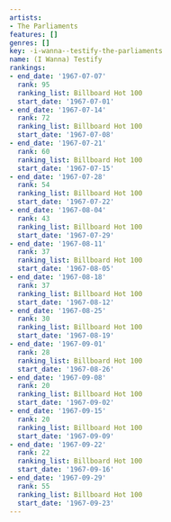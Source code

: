```yaml
---
artists:
- The Parliaments
features: []
genres: []
key: -i-wanna--testify-the-parliaments
name: (I Wanna) Testify
rankings:
- end_date: '1967-07-07'
  rank: 95
  ranking_list: Billboard Hot 100
  start_date: '1967-07-01'
- end_date: '1967-07-14'
  rank: 72
  ranking_list: Billboard Hot 100
  start_date: '1967-07-08'
- end_date: '1967-07-21'
  rank: 60
  ranking_list: Billboard Hot 100
  start_date: '1967-07-15'
- end_date: '1967-07-28'
  rank: 54
  ranking_list: Billboard Hot 100
  start_date: '1967-07-22'
- end_date: '1967-08-04'
  rank: 43
  ranking_list: Billboard Hot 100
  start_date: '1967-07-29'
- end_date: '1967-08-11'
  rank: 37
  ranking_list: Billboard Hot 100
  start_date: '1967-08-05'
- end_date: '1967-08-18'
  rank: 37
  ranking_list: Billboard Hot 100
  start_date: '1967-08-12'
- end_date: '1967-08-25'
  rank: 30
  ranking_list: Billboard Hot 100
  start_date: '1967-08-19'
- end_date: '1967-09-01'
  rank: 28
  ranking_list: Billboard Hot 100
  start_date: '1967-08-26'
- end_date: '1967-09-08'
  rank: 20
  ranking_list: Billboard Hot 100
  start_date: '1967-09-02'
- end_date: '1967-09-15'
  rank: 20
  ranking_list: Billboard Hot 100
  start_date: '1967-09-09'
- end_date: '1967-09-22'
  rank: 22
  ranking_list: Billboard Hot 100
  start_date: '1967-09-16'
- end_date: '1967-09-29'
  rank: 55
  ranking_list: Billboard Hot 100
  start_date: '1967-09-23'
---
```


